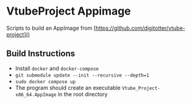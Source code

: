 # VtubeProject Appimage

Scripts to build an AppImage from [https://github.com/digitotter/vtube-project]()

## Build Instructions

- Install `docker` and `docker-compose`
- `git submodule update --init --recursive --depth=1`
- `sudo docker compose up`
- The program should create an executable `Vtube_Project-x86_64.AppImage` in the root directory

